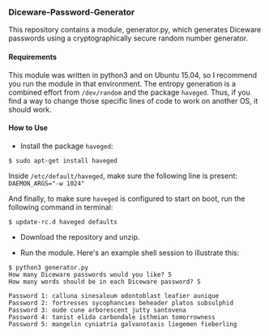 ### Diceware-Password-Generator ###
This repository contains a module, generator.py, which generates Diceware passwords using a cryptographically secure random number generator.

#### Requirements ####
This module was written in python3 and on Ubuntu 15.04, so I recommend you run the module in that environment. The entropy generation is a combined effort from `/dev/random` and the package `haveged`. Thus, if you find a way to change those specific lines of code to work on another OS, it should work.

#### How to Use ####
 - Install the package `haveged`:
```
$ sudo apt-get install haveged
```

Inside `/etc/default/haveged`, make sure the following line is present:
`DAEMON_ARGS="-w 1024"`

And finally, to make sure `haveged` is configured to start on boot, run the following command in terminal:
```
$ update-rc.d haveged defaults
```
 - Download the repository and unzip.

 - Run the module. Here's an example shell session to illustrate this:
```
$ python3 generator.py
How many Diceware passwords would you like? 5
How many words should be in each Diceware password? 5

Password 1: calluna sinesaloum odontoblast leafier aunique 
Password 2: fortresses sycophancies beheader platos subsulphid 
Password 3: oude cune arborescent jutty santovena 
Password 4: tanist elida carbondale isthmian tomorrowness 
Password 5: mangelin cyniatria galvanotaxis liegemen fieberling

```
